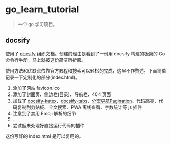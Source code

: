 # go_learn_tutorial

> 一个 go 学习项目。

## docsify

使用了 [docsify](https://docsify.js.org/#/zh-cn/) 组织文档。创建的理由是看到了一份用 docsify 构建的极简的 Go 命令行手册，马上就被这份简洁所折服。

使用方法和优缺点依靠官方教程和搜索可以轻松的完成，这里不作赘述。下面简单记录一下定制化的部分(index.html)。

1. 添加了网站 favicon.ico
2. 添加了封面页、侧边栏(目录)、导航栏、404 页面
3. 加载了 [docsify-katex](https://upupming.site/docsify-katex/docs/)、[docsify-tabs](https://jhildenbiddle.github.io/docsify-tabs/#/?id=docsify-tabs)、[分页导航Pagination](https://docsify.js.org/#/zh-cn/plugins?id=pagination)、代码高亮、代码复制到剪贴板、全文搜索、PWA 离线查看、字数统计等 js 插件
4. 注意到了禁用 Emoji 解析的细节
5. ...
6. 尝试但未处理好直接运行代码的插件

这份写好的 index.html 是可以复用的。
